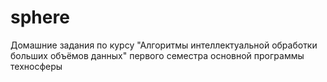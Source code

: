 # sphere

Домашние задания по курсу "Алгоритмы интеллектуальной обработки больших объёмов данных" первого семестра основной программы техносферы
